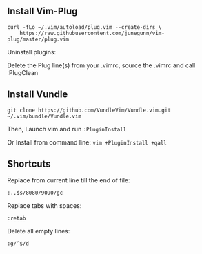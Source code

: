 ## Install Vim-Plug

```
curl -fLo ~/.vim/autoload/plug.vim --create-dirs \
    https://raw.githubusercontent.com/junegunn/vim-plug/master/plug.vim
```

Uninstall plugins:

Delete the Plug line(s) from your .vimrc, source the .vimrc and call :PlugClean

## Install Vundle

```
git clone https://github.com/VundleVim/Vundle.vim.git ~/.vim/bundle/Vundle.vim
```

Then, Launch vim and run `:PluginInstall`

Or Install from command line: `vim +PluginInstall +qall`

## Shortcuts

Replace from current line till the end of file:

```
:.,$s/8080/9090/gc
```

Replace tabs with spaces:

```
:retab
```

Delete all empty lines:

```
:g/^$/d
```
